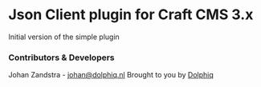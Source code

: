 # Json Client plugin for Craft CMS 3.x

Initial version of the simple plugin

### Contributors & Developers
Johan Zandstra - johan@dolphiq.nl
Brought to you by [Dolphiq](https://dolphiq.nl)
